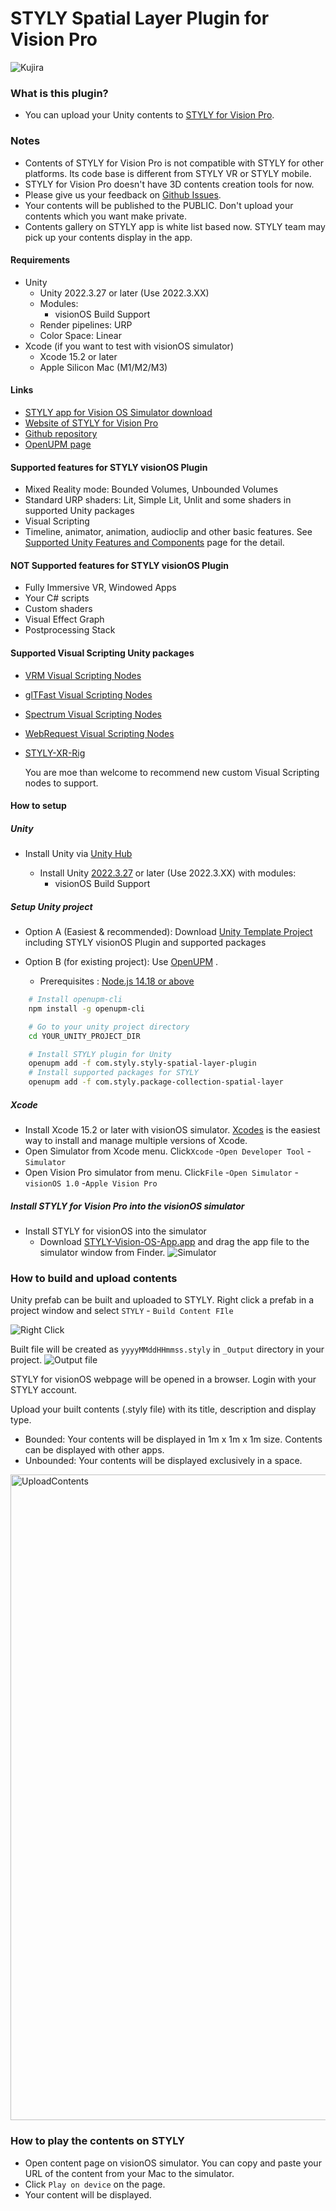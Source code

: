 # STYLY Spatial Layer Plugin for Vision Pro

![Kujira](https://github.com/styly-dev/STYLY-visionOS-Plugin/assets/387880/f8c5a959-ef49-4ed3-b06b-db367624766f)

### What is this plugin?
* You can upload your Unity contents to [STYLY for Vision Pro](https://apps.apple.com/us/app/styly-for-vision-pro/id6475184828).

### Notes
* Contents of STYLY for Vision Pro is not compatible with STYLY for other platforms. Its code base is different from STYLY VR or STYLY mobile. 
* STYLY for Vision Pro doesn't have 3D contents creation tools for now.
* Please give us your feedback on [Github Issues](https://github.com/styly-dev/STYLY-Spatial-Layer-Plugin/issues).  
* Your contents will be published to the PUBLIC. Don't upload your contents which you want make private. 
* Contents gallery on STYLY app is white list based now. STYLY team may pick up your contents display in the app.    

#### Requirements

* Unity
  * Unity 2022.3.27 or later (Use 2022.3.XX)
  * Modules:
    * visionOS Build Support
  * Render pipelines: URP
  * Color Space: Linear
* Xcode (if you want to test with visionOS simulator)
  * Xcode 15.2 or later
  * Apple Silicon Mac (M1/M2/M3)

#### Links
* [STYLY app for Vision OS Simulator download](https://drive.google.com/uc?export=download&id=1GR4Xw14_gMSG_fW7dyXPoTyFde4D6Vwz)
* [Website of STYLY for Vision Pro](https://spatial-layer.styly.cc/)
* [Github repository](https://github.com/styly-dev/STYLY-Spatial-Layer-Plugin/)
* [OpenUPM page](https://openupm.com/packages/com.styly.styly-spatial-layer-plugin/)

#### Supported features for STYLY visionOS Plugin

* Mixed Reality mode: Bounded Volumes, Unbounded Volumes
* Standard URP shaders: Lit, Simple Lit, Unlit and some shaders in supported Unity packages
* Visual Scripting
* Timeline, animator, animation, audioclip and other basic features. See [Supported Unity Features and Components](https://docs.unity3d.com/Packages/com.unity.polyspatial.visionos@1.2/manual/SupportedFeatures.html) page for the detail.

#### **NOT** Supported features for STYLY visionOS Plugin

* Fully Immersive VR, Windowed Apps
* Your C# scripts
* Custom shaders
* Visual Effect Graph
* Postprocessing Stack

#### Supported Visual Scripting Unity packages

* [VRM Visual Scripting Nodes](https://openupm.com/packages/com.from2001.vrm-visualscripting-nodes/)
* [glTFast Visual Scripting Nodes](https://openupm.com/packages/com.from2001.gltfast-visualscripting-nodes/)
* [Spectrum Visual Scripting Nodes](https://openupm.com/packages/com.from2001.spectrum-visualscripting-nodes/)
* [WebRequest Visual Scripting Nodes](https://openupm.com/packages/com.styly.webrequest-visualscripting-nodes/)
* [STYLY-XR-Rig](https://openupm.com/packages/com.styly.styly-xr-rig/)

  You are moe than welcome to recommend new custom Visual Scripting nodes to support.

#### How to setup

##### Unity

  * Install Unity via [Unity Hub](https://unity.com/unity-hub)

    * Install Unity [2022.3.27](https://unity.com/ja/releases/editor/whats-new/2022.3.27) or later (Use 2022.3.XX) with modules:
      * visionOS Build Support

##### Setup Unity project

  * Option A (Easiest & recommended): Download [Unity Template Project](https://api.github.com/repos/styly-dev/STYLY-visionOS-Plugin/zipball/) including STYLY visionOS Plugin and supported packages

  * Option B (for existing project): Use [OpenUPM](https://openupm.com/packages/com.styly.styly-spatial-layer-plugin/) .
    * Prerequisites : [Node.js 14.18 or above](https://nodejs.org/en/download/)

```sh
    # Install openupm-cli
    npm install -g openupm-cli

    # Go to your unity project directory
    cd YOUR_UNITY_PROJECT_DIR

    # Install STYLY plugin for Unity
    openupm add -f com.styly.styly-spatial-layer-plugin
    # Install supported packages for STYLY
    openupm add -f com.styly.package-collection-spatial-layer
```

##### Xcode

  * Install Xcode 15.2 or later with visionOS simulator. [Xcodes](https://www.xcodes.app/) is the easiest way to install and manage multiple versions of Xcode.
  * Open Simulator from Xcode menu. Click`Xcode` -`Open Developer Tool` -`Simulator`
  * Open Vision Pro simulator from menu. Click`File` -`Open Simulator` -`visionOS 1.0` -`Apple Vision Pro`

##### Install STYLY for Vision Pro into the visionOS simulator
  * Install STYLY for visionOS into the simulator
    * Download [STYLY-Vision-OS-App.app](https://drive.google.com/uc?export=download&id=1GR4Xw14_gMSG_fW7dyXPoTyFde4D6Vwz) and drag the app file to the simulator window from Finder.
![Simulator](https://github.com/styly-dev/PolySpatial_VisualScriptingNodes/assets/387880/0e2da2ad-f45c-4452-b71e-9339ade58fd6)

### How to build and upload contents

Unity prefab can be built and uploaded to STYLY. Right click a prefab in a project window and select `STYLY` - `Build Content FIle`

![Right Click](https://github.com/styly-dev/PolySpatial_VisualScriptingNodes/assets/387880/bb5b85d5-4106-4561-aeca-cc8a5297c5cd)

Built file will be created as `yyyyMMddHHmmss.styly` in `_Output` directory in your project.
![Output file](https://github.com/styly-dev/PolySpatial_VisualScriptingNodes/assets/387880/555c708b-787c-48a6-ba93-13c168643f44)

STYLY for visionOS webpage will be opened in a browser. Login with your STYLY account.

Upload your built contents (.styly file) with its title, description and display type.
* Bounded: Your contents will be displayed in 1m x 1m x 1m size. Contents can be displayed with other apps.
* Unbounded: Your contents will be displayed exclusively in a space.

<img width="1033" alt="UploadContents" src="https://github.com/styly-dev/STYLY-VisionOS-Plugin/assets/387880/474b38a9-59c8-4e7d-9b5c-489ab2c59638">

### How to play the contents on STYLY

* Open content page on visionOS simulator. You can copy and paste your URL of the content from your Mac to the simulator.
* Click `Play on device` on the page.
* Your content will be displayed.


